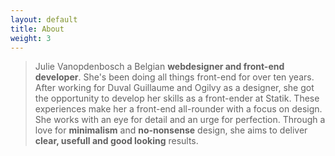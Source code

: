 ```yaml
---
layout: default
title: About
weight: 3
---
```

>Julie Vanopdenbosch a Belgian **webdesigner and front-end developer**. She's been doing all things front-end for over ten years. 
After working for Duval Guillaume and Ogilvy as a designer, she got the opportunity to develop her skills as a front-ender at Statik. These experiences make her a front-end all-rounder with a focus on design. She works with an eye for detail and an urge for perfection. Through a love for **minimalism** and **no-nonsense** design, she aims to deliver **clear, usefull and good looking** results.